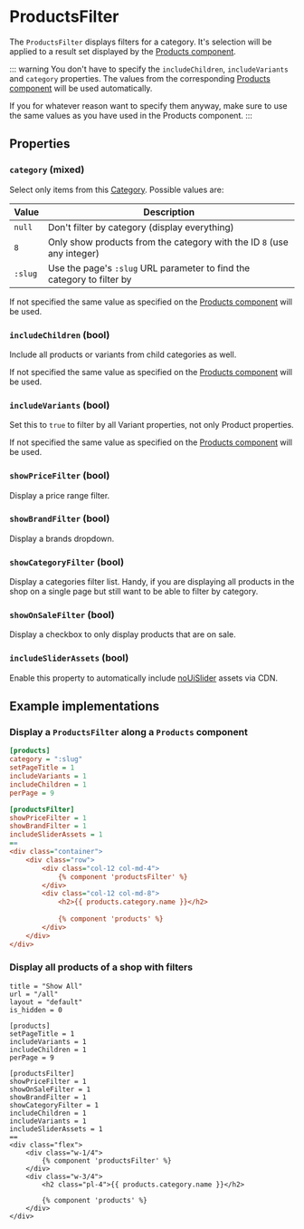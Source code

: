 # ProductsFilter



The `ProductsFilter` displays filters for a category. It's selection will be applied to a result set displayed by the
 [Products component](./products.md).
 
::: warning
You don't have to specify the `includeChildren`, `includeVariants` and `category` properties.
The values from the corresponding [Products component](./products.md) will be used automatically. 

If you for whatever reason want to specify them anyway, make sure to use the same values as you 
have used in the Products component.
:::

## Properties

### `category` (mixed)

Select only items from this [Category](/guide/usage/categories). Possible values are:

| Value | Description |
| ----- | ----------- |
| `null` | Don't filter by category (display everything) |
| `8` | Only show products from the category with the ID `8` (use any integer) |
| `:slug` | Use the page's `:slug` URL parameter to find the category to filter by |

If not specified the same value as specified on the [Products component](./products.md) will be used.

### `includeChildren` (bool)

Include all products or variants from child categories as well.

If not specified the same value as specified on the [Products component](./products.md) will be used.

### `includeVariants` (bool)

Set this to `true` to filter by all Variant properties, not only Product properties.

If not specified the same value as specified on the [Products component](./products.md) will be used.

### `showPriceFilter` (bool)

Display a price range filter.

### `showBrandFilter` (bool)

Display a brands dropdown.

### `showCategoryFilter` (bool)

Display a categories filter list. Handy, if you are displaying all products in the shop on a single page but still want to be able to filter by category.

### `showOnSaleFilter` (bool)

Display a checkbox to only display products that are on sale.

### `includeSliderAssets` (bool)

Enable this property to automatically include [noUiSlider](https://github.com/leongersen/noUiSlider) assets via CDN.


## Example implementations

### Display a `ProductsFilter` along a `Products` component

```ini
[products]
category = ":slug"
setPageTitle = 1
includeVariants = 1
includeChildren = 1
perPage = 9

[productsFilter]
showPriceFilter = 1
showBrandFilter = 1
includeSliderAssets = 1
==
<div class="container">
    <div class="row">
        <div class="col-12 col-md-4">
            {% component 'productsFilter' %}  
        </div>
        <div class="col-12 col-md-8">
            <h2>{{ products.category.name }}</h2>
    
            {% component 'products' %}
        </div>
    </div>
</div>
```

### Display all products of a shop with filters

```ìni
title = "Show All"
url = "/all"
layout = "default"
is_hidden = 0

[products]
setPageTitle = 1
includeVariants = 1
includeChildren = 1
perPage = 9

[productsFilter]
showPriceFilter = 1
showOnSaleFilter = 1
showBrandFilter = 1
showCategoryFilter = 1
includeChildren = 1
includeVariants = 1
includeSliderAssets = 1
==
<div class="flex">
    <div class="w-1/4">
        {% component 'productsFilter' %}
    </div>
    <div class="w-3/4">
        <h2 class="pl-4">{{ products.category.name }}</h2>

        {% component 'products' %}
    </div>
</div>
```